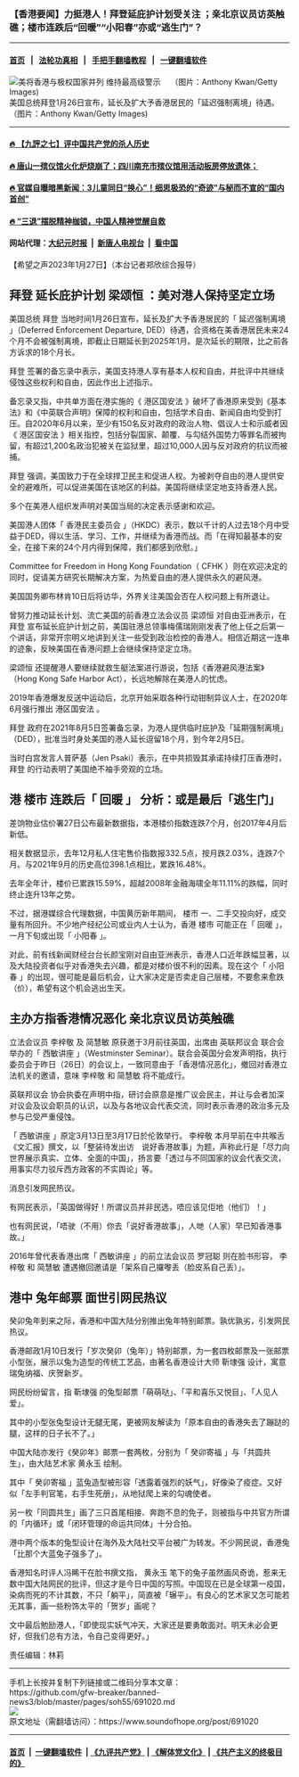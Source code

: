 ### 【香港要闻】力挺港人！拜登延庇护计划受关注 ；亲北京议员访英触礁；楼市连跌后“回暖”“小阳春”亦或“逃生门”？
------------------------

#### [首页](https://github.com/gfw-breaker/banned-news3/blob/master/README.md) &nbsp;&nbsp;|&nbsp;&nbsp; [法轮功真相](https://github.com/begood0513/basic/blob/master/README.md)  &nbsp;&nbsp;|&nbsp;&nbsp; [手把手翻墙教程](https://github.com/gfw-breaker/guides/wiki)  &nbsp;&nbsp;|&nbsp;&nbsp; [一键翻墙软件](https://github.com/gfw-breaker/nogfw/blob/master/README.md)  



<div><img alt=" 美将香港与极权国家并列 维持最高级警示　 （图片：Anthony Kwan/Getty Images)" src="https://img.soundofhope.org/2022-07/000-1658466858344.jpg"/>
<br/><figcaption class="caption">
 美国总统拜登1月26日宣布，延长及扩大予香港居民的「延迟强制离境」待遇。（图片：Anthony Kwan/Getty Images)
</figcaption></div><hr/>

#### [ 🔥  【九評之七】评中国共产党的杀人历史](http://45.63.98.24:10000/videos/res1/news/../../res/jiuping/index.html?202301300600)

#### [ 🔥  唐山一殡仪馆火化炉烧崩了；四川南充市殡仪馆用活动板房停放遗体；](http://45.63.98.24:10000/videos/res1/news/../../res1/corona/index.html?202301300600)

#### [ 🔥  官媒自曝暗黑新闻：3儿童同日“换心”！细思极恐的“奇迹”与秘而不宣的“国内首创”](http://45.63.98.24:10000/videos/res1/news/../../res/Organs/index.html?202301300600)

#### [ 🔥  “三退”摆脱精神枷锁，中国人精神觉醒自救](http://45.63.98.24:10000/videos/res1/news/../../res1/tui/index.html?202301300600)

#### 网站代理：[大纪元时报](http://45.63.98.24:85/gb/?202301300600) &nbsp;|&nbsp; [新唐人电视台](http://45.63.98.24:8808/gb/?202301300600) &nbsp;|&nbsp; [看中国](http://45.63.98.24:8300/?202301300600)

<div><div class="Content__Wrapper sc-1bvya0-0 elmmKw article_body" itemprop="articleBody">
 <div id="post_place_1">
 </div>
 <p class="meta-top">
  <span class="meta">
   【希望之声2023年1月27日】（本台记者郑欣综合报导）
  </span>
 </p>
 <h2>
  <strong>
   <ok href="/term/3365">
    拜登
   </ok>
   延长庇护计划
   <ok href="/term/13772">
    梁颂恒
   </ok>
   ：美对港人保持坚定立场
  </strong>
 </h2>
 <p>
  美国总统
  <ok href="/term/3365">
   拜登
  </ok>
  当地时间1月26日宣布，延长及扩大予香港居民的「
  <ok href="/term/632991">
   延迟强制离境
  </ok>
  」（Deferred Enforcement Departure, DED）待遇，合资格在美香港居民未来24个月不会被强制离境，即截止日期延长到2025年1月。是次延长的期限，比之前各方诉求的18个月长。
 </p>
 <p>
  <ok href="/term/3365">
   拜登
  </ok>
  签署的备忘录中表示，美国支持港人享有基本人权和自由，并批评中共继续侵蚀这些权利和自由，因此作出上述指示。
 </p>
 <p>
  备忘录又指，中共单方面在港实施的《
  <ok href="/term/291820">
   港区国安法
  </ok>
  》破坏了香港原来受到《基本法》和《中英联合声明》保障的权利和自由，包括学术自由、新闻自由均受到打压。自2020年6月以来，至少有150名反对政府的政治人物、倡议人士和示威者因《
  <ok href="/term/291820">
   港区国安法
  </ok>
  》相关指控，包括分裂国家、颠覆、与勾结外国势力等罪名而被拘留，有超过1,200名政治犯被关在监狱里，超过10,000人因与反对政府的抗议而被捕。
 </p>
 <p>
  <ok href="/term/3365">
   拜登
  </ok>
  强调，美国致力于在全球捍卫民主和促进人权。为被剥夺自由的港人提供安全的避难所，可以促进美国在该地区的利益。美国将继续坚定地支持香港人民。
 </p>
 <p>
  多个在美港人组织发声明对美国当局的决定表示感谢和欢迎。
 </p>
 <p>
  美国港人团体「
  <ok href="/term/340462">
   香港民主委员会
  </ok>
  」（HKDC）表示，数以千计的人过去18个月中受益于DED，得以生活、学习、工作，并继续为香港而战。而「在得知最基本的安全，在接下来的24个月内得到保障，我们都感到欣慰。」
 </p>
 <p>
  Committee for Freedom in Hong Kong Foundation（
  <ok href="/term/803616">
   CFHK
  </ok>
  ）则在欢迎决定的同时，促请美方研究长期解决方案，为热爱自由的港人提供永久的避风港。
 </p>
 <p>
  美国国务卿布林肯10日后将访华，外界关注美国会否在人权问题上有所退让。
 </p>
 <p>
  曾努力推动延长计划、流亡美国的前香港立法会议员
  <ok href="/term/13772">
   梁颂恒
  </ok>
  对自由亚洲表示，在
  <ok href="/term/3365">
   拜登
  </ok>
  宣布延长庇护计划之前，美国驻港总领事梅儒瑞刚刚发表了他上任之后第一个讲话，非常开宗明义地讲到关注一些受到政治检控的香港人。相信近期这一连串的迹象，反映美国在香港问题上会继续保持坚定立场。
 </p>
 <p>
  <ok href="/term/13772">
   梁颂恒
  </ok>
  还提醒港人要继续就救生艇法案进行游说，包括《香港避风港法案》（Hong Kong Safe Harbor Act），长远地解除在美港人的忧虑。
 </p>
 <p>
  2019年香港爆发反送中运动后，北京开始采取各种行动钳制异议人士，在2020年6月强行推出
  <ok href="/term/291820">
   港区国安法
  </ok>
  。
 </p>
 <p>
  <ok href="/term/3365">
   拜登
  </ok>
  政府在2021年8月5日签署备忘录，为港人提供临时庇护及「延期强制离境」（DED），批准当时身处美国的港人延长逗留18个月，到今年2月5日。
 </p>
 <p>
  当时白宫发言人普萨基（Jen Psaki）表示，在中共损毁其承诺持续打压香港时，
  <ok href="/term/3365">
   拜登
  </ok>
  的行动表明了美国绝不袖手旁观的立场。
 </p>
 <h2>
  <strong>
   港
   <ok href="/term/11110">
    楼市
   </ok>
   连跌后「
   <ok href="/term/832746">
    回暖
   </ok>
   」 分析：或是最后「逃生门」
  </strong>
 </h2>
 <p>
  差饷物业估价署27日公布最新数据指，本港楼价指数连跌7个月，创2017年4月后新低。
 </p>
 <p>
  相关数据显示，去年12月私人住宅售价指数报332.5点，按月跌2.03%，连跌7个月。与2021年9月的历史高位398.1点相比，累跌16.48%。
 </p>
 <p>
  去年全年计，楼价已累跌15.59%，超越2008年金融海啸全年11.11%的跌幅，同时终止连升13年之势。
 </p>
 <p>
  不过，据港媒综合代理数据，中国黄历新年期间，
  <ok href="/term/11110">
   楼市
  </ok>
  一、二手交投向好，成交量有所回升。不少地产经纪公司或业内人士认为，香港
  <ok href="/term/11110">
   楼市
  </ok>
  可能正在「
  <ok href="/term/832746">
   回暖
  </ok>
  」，一月下旬或出现「
  <ok href="/term/832749">
   小阳春
  </ok>
  」。
 </p>
 <p>
  对此，前有线新闻财经台台长颜宝刚对自由亚洲表示，香港人口近年跌幅显著，以及大陆投资者似乎对香港失去兴趣，都是对楼价很不利的因素。现在这个「
  <ok href="/term/832749">
   小阳春
  </ok>
  」的出现，很可能是最后机会，让大家决定是否卖走自己层楼，不要愈来愈跌（价），希望有这个机会逃出生天。
 </p>
 <h2>
  <strong>
   主办方指香港情况恶化 亲北京议员访英触礁
  </strong>
 </h2>
 <p>
  立法会议员
  <ok href="/term/832752">
   李梓敬
  </ok>
  及
  <ok href="/term/832755">
   简慧敏
  </ok>
  原获邀于3月前往英国，出席由
  <ok href="/term/832761">
   英联邦议会
  </ok>
  联合会举办的「
  <ok href="/term/832758">
   西敏讲座
  </ok>
  」（Westminster Seminar）。联合会英国分会发声明指，执行委员会于昨日（26日）的会议上，一致同意由于「香港情况恶化」，撤回对香港立法机关的邀请，意味
  <ok href="/term/832752">
   李梓敬
  </ok>
  和
  <ok href="/term/832755">
   简慧敏
  </ok>
  将不能成行。
 </p>
 <p>
  <ok href="/term/832761">
   英联邦议会
  </ok>
  协会执委在声明中指，研讨会原意是推广议会民主，并让与会者加深对议会及议会职员的认识，以及与各地议会代表交流，同时表示香港的政治多元及参与已受严重侵蚀。
 </p>
 <p>
  「
  <ok href="/term/832758">
   西敏讲座
  </ok>
  」原定3月13日至3月17日於伦敦举行。
  <ok href="/term/832752">
   李梓敬
  </ok>
  本月早前在中共喉舌《文汇报》撰文，以「整装待发出访　说好香港故事」为题，声称此行是「尽力向世界展示真实、立体、全面的中国」，扬言要「透过与不同国家的议会代表交流，用事实尽力驳斥西方政客的不实舆论」等。
 </p>
 <p>
  消息引发网民热议。
 </p>
 <p>
  有网民表示，「英国做得好！所谓议员并非民选，唔应该见佢地（他们）！」
 </p>
 <p>
  也有网民说，「唔驶（不用）你去「说好香港故事」，人哋（人家）早已知香港事故。」
 </p>
 <p>
  2016年曾代表香港出席「
  <ok href="/term/832758">
   西敏讲座
  </ok>
  」的前立法会议员
  <ok href="/term/2293">
   罗冠聪
  </ok>
  则在脸书形容，
  <ok href="/term/832752">
   李梓敬
  </ok>
  和
  <ok href="/term/832755">
   简慧敏
  </ok>
  遭遇撤回邀请是「架系自己攞嚟丢（脸皮系自己丢）」。
 </p>
 <h2>
  <strong>
   港中
   <ok href="/term/822864">
    兔年邮票
   </ok>
   面世引网民热议
  </strong>
 </h2>
 <p>
  癸卯兔年到来之际，香港和中国大陆分别推出兔年特别邮票。孰优孰劣，引发网民热议。
 </p>
 <p>
  香港邮政1月10日发行「岁次癸卯（兔年）」特别邮票，为一套四枚邮票及一张邮票小型张，展示以兔为造型的传统工艺品，由著名香港设计大师
  <ok href="/term/832764">
   靳埭强
  </ok>
  设计，寓意瑞兔纳福、庆贺新岁。
 </p>
 <p>
  网民纷纷留言，指
  <ok href="/term/832764">
   靳埭强
  </ok>
  的兔型邮票「萌萌哒」、「平和喜乐又悦目」、「人见人爱」。
 </p>
 <p>
  其中的小型张兔型设计无腿无尾，更被网友解读为「原本自由的香港失去了蹦跶的腿，这样的日子长不了。」
 </p>
 <p>
  中国大陆亦发行《癸卯年》邮票一套两枚，分别为「
  <ok href="/term/832767">
   癸卯寄福
  </ok>
  」与「共圆共生」，由大陆艺术家
  <ok href="/term/832770">
   黄永玉
  </ok>
  绘制。
 </p>
 <p>
  其中「
  <ok href="/term/832767">
   癸卯寄福
  </ok>
  」蓝兔造型被形容「透露着强烈的妖气」，好像染了疫症。又好似「左手判官笔，右手生死册」，从地狱爬上来的勾魂使者。
 </p>
 <p>
  另一枚「同圆共生」画了三只首尾相接、奔跑不息的免子，则被指与中共官方所谓的「内循环」或「闭环管理的命运共同体」十分合拍。
 </p>
 <p>
  港中两个版本的兔型设计在海外及大陆社交平台被广为转发。不少网民说，香港兔「比那个大蓝兔子强多了」。
 </p>
 <p>
  香港知名时评人冯睎干在脸书撰文指，
  <ok href="/term/832770">
   黄永玉
  </ok>
  笔下的兔子虽然画风奇诡，惹来无数中国大陆网民的批评，但这才是今日中国的写照。中国现在已是全球第一疫国，染病而死的不计其数，不只「躺平」，简直被「辗平」。有良心的艺术家又怎可能若无其事，画一些粉饰太平的「贺岁」画呢？
 </p>
 <p>
  文中最后勉励港人，「即使现实妖气冲天，大家还是要勇敢面对。明天未必会更好，但我们总有方法，令自己变得更好。」
 </p>
 <p class="meta-btm">
  责任编辑：林莉
 </p>
</div>
</div>
<hr/>
手机上长按并复制下列链接或二维码分享本文章：<br/>
https://github.com/gfw-breaker/banned-news3/blob/master/pages/soh55/691020.md <br/>
<a href='https://github.com/gfw-breaker/banned-news3/blob/master/pages/soh55/691020.md'><img src='https://github.com/gfw-breaker/banned-news3/blob/master/pages/soh55/691020.md.png'/></a> <br/>
原文地址（需翻墙访问）：https://www.soundofhope.org/post/691020


------------------------
#### [首页](https://github.com/gfw-breaker/banned-news3/blob/master/README.md) &nbsp;|&nbsp; [一键翻墙软件](https://github.com/gfw-breaker/nogfw/blob/master/README.md) &nbsp;| [《九评共产党》](https://github.com/gfw-breaker/9ping.md/blob/master/README.md#九评之一评共产党是什么) | [《解体党文化》](https://github.com/gfw-breaker/jtdwh.md/blob/master/README.md) | [《共产主义的终极目的》](https://github.com/gfw-breaker/gczydzjmd.md/blob/master/README.md)


<img src='http://gfw-breaker.win/banned-news3/pages/soh55/691020.md' width='0px' height='0px'/>
